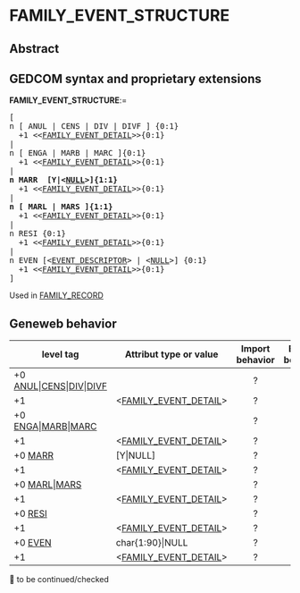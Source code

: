 ﻿# FAMILY_EVENT_STRUCTURE
## Abstract

## GEDCOM syntax and proprietary extensions

**FAMILY_EVENT_STRUCTURE**:=
<pre>
[
n [ ANUL | CENS | DIV | DIVF ] {0:1}
  +1 &lt;&lt;<a href=Ged.FAMILY_EVENT_DETAIL.md>FAMILY_EVENT_DETAIL</a>&gt;&gt;{0:1}
|
n [ ENGA | MARB | MARC ]{0:1}
  +1 &lt;&lt;<a href=Ged.FAMILY_EVENT_DETAIL.md>FAMILY_EVENT_DETAIL</a>&gt;&gt;{0:1}
|
<b>n MARR  [Y|&lt;<a href=Ged.NULL.md>NULL</a>&gt;]{1:1}</b>
  +1 &lt;&lt;<a href=Ged.FAMILY_EVENT_DETAIL.md>FAMILY_EVENT_DETAIL</a>&gt;&gt;{0:1}
|
<b>n [ MARL | MARS ]{1:1}</b>
  +1 &lt;&lt;<a href=Ged.FAMILY_EVENT_DETAIL.md>FAMILY_EVENT_DETAIL</a>&gt;&gt;{0:1}
|
n RESI {0:1}
  +1 &lt;&lt;<a href=Ged.FAMILY_EVENT_DETAIL.md>FAMILY_EVENT_DETAIL</a>&gt;&gt;{0:1}
|
n EVEN [&lt;<a href=Ged.EVENT_DESCRIPTOR.md>EVENT_DESCRIPTOR</a>&gt; | &lt;<a href=Ged.NULL.md>NULL</a>&gt;] {0:1}
  +1 &lt;&lt;<a href=Ged.FAMILY_EVENT_DETAIL.md>FAMILY_EVENT_DETAIL</a>&gt;&gt;{0:1}
]
</pre>
Used in <a href=Ged.FAMILY_RECORD.md>FAMILY_RECORD</a><br />


## Geneweb behavior

level tag  | Attribut type or value | Import behavior | Export behavior  | Comment 
---------- | ------------- | :---------------: | :-----------------:| -----------
+0 <a href=Ged.GLOSSARY.md#anul>ANUL</a>\|<a href=Ged.GLOSSARY.md#cens>CENS</a>\|<a href=Ged.GLOSSARY.md#div>DIV</a>\|<a href=Ged.GLOSSARY.md#divf>DIVF</a> |  | ? | ? | 
+1  | &lt;<a href=Ged.FAMILY_EVENT_DETAIL.md>FAMILY_EVENT_DETAIL</a>&gt; | ? | ? | 
+0 <a href=Ged.GLOSSARY.md#enga>ENGA</a>\|<a href=Ged.GLOSSARY.md#marb>MARB</a>\|<a href=Ged.GLOSSARY.md#marc>MARC</a> |  | ? | ? | 
+1  | &lt;<a href=Ged.FAMILY_EVENT_DETAIL.md>FAMILY_EVENT_DETAIL</a>&gt; | ? | ? | 
+0 <a href=Ged.GLOSSARY.md#marr>MARR</a> | [Y\|NULL] | ? | ? | 
+1  | &lt;<a href=Ged.FAMILY_EVENT_DETAIL.md>FAMILY_EVENT_DETAIL</a>&gt; | ? | ? | 
+0 <a href=Ged.GLOSSARY.md#marl>MARL</a>\|<a href=Ged.GLOSSARY.md#mars>MARS</a> |  | ? | ? | 
+1  | &lt;<a href=Ged.FAMILY_EVENT_DETAIL.md>FAMILY_EVENT_DETAIL</a>&gt; | ? | ? | 
+0 <a href=Ged.GLOSSARY.md#resi>RESI</a> |  | ? | ? | 
+1  | &lt;<a href=Ged.FAMILY_EVENT_DETAIL.md>FAMILY_EVENT_DETAIL</a>&gt; | ? | ? | 
+0 <a href=Ged.GLOSSARY.md#even>EVEN</a> | char{1:90}\|NULL | ? | ? | 
+1  | &lt;<a href=Ged.FAMILY_EVENT_DETAIL.md>FAMILY_EVENT_DETAIL</a>&gt; | ? | ? | 

🚧 to be continued/checked

